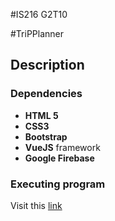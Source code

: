 #IS216 G2T10

#TriPPlanner 

## Description

### Dependencies

- **HTML 5**
- **CSS3**
- **Bootstrap**
- **VueJS** framework
- **Google Firebase** 

### Executing program

Visit this [link](https://aiklanggoh.github.io/WAD2-Project/)
